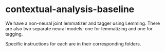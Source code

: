 # contextual-analysis-baseline

We have a non-neural joint lemmatizer and tagger using Lemming. There are also two separate neural models: one for lemmatizing and one for tagging.

Specific instructions for each are in their corresponding folders.
